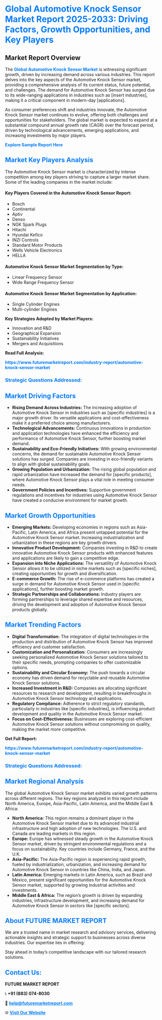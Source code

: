 <h1 style="color: #007BFF;">Global Automotive Knock Sensor Market Report 2025-2033: Driving Factors, Growth Opportunities, and Key Players</h1>

<section id="overview">
<h2>Market Report Overview</h2>
<p>The <a href="https://www.futuremarketreport.com/industry-report/automotive-knock-sensor-market" style="color: #007BFF; text-decoration: none;"><strong>Global Automotive Knock Sensor Market</strong></a> is witnessing significant growth, driven by increasing demand across various industries. This report delves into the key aspects of the Automotive Knock Sensor market, providing a comprehensive analysis of its current status, future potential, and challenges. The demand for Automotive Knock Sensor has surged due to its wide-ranging applications in industries such as [insert industries], making it a critical component in modern-day [applications].</p>
<p>As consumer preferences shift and industries innovate, the Automotive Knock Sensor market continues to evolve, offering both challenges and opportunities for stakeholders. The global market is expected to expand at a substantial compound annual growth rate (CAGR) over the forecast period, driven by technological advancements, emerging applications, and increasing investments by major players.</p>
</section>

<section id="overview">
<p><a href="https://www.futuremarketreport.com/request-sample/reportId=48181" style="color: #007BFF; text-decoration: none;"><strong>Explore Sample Report Here</strong></a></p>
</section>

<section id="key-players">
<h2 style="color: #007BFF;">Market Key Players Analysis</h2>
<p>The Automotive Knock Sensor market is characterized by intense competition among key players striving to capture a larger market share. Some of the leading companies in the market include:</p>
<h4>Key Players Covered in the Automotive Knock Sensor Report:</h4>
<ul><li>Bosch</li><li>Continental</li><li>Aptiv</li><li>Denso</li><li>NGK Spark Plugs</li><li>Hitachi</li><li>Hyundai Kefico</li><li>INZI Controls</li><li>Standard Motor Products</li><li>Wells Vehicle Electronics</li><li>HELLA</li></ul>
<h4>Automotive Knock Sensor Market Segmentation by Type:</h4>
<ul><li>Linear Frequency Sensor</li><li>Wide Range Frequency Sensor</li></ul>

<h4>Automotive Knock Sensor Market Segmentation by Application:</h4>
<ul><li>Single Cylinder Engines</li><li>Multi-cylinder Engines</li></ul>
<p><strong>Key Strategies Adopted by Market Players:</strong></p>
<ul>
<li>Innovation and R&D</li>
<li>Geographical Expansion</li>
<li>Sustainability Initiatives</li>
<li>Mergers and Acquisitions</li>
</ul>
</section>

<section>
<p><strong>Read Full Analysis: </strong></p><a href="https://www.futuremarketreport.com/industry-report/automotive-knock-sensor-market" style="color: #007BFF; text-decoration: none;"><strong>https://www.futuremarketreport.com/industry-report/automotive-knock-sensor-market</strong></a>
<h3 style="color: #007BFF;">Strategic Questions Addressed:</h3>
</section>

<section id="driving-factors">
<h2 style="color: #007BFF;">Market Driving Factors</h2>
<ul>
<li><strong>Rising Demand Across Industries:</strong> The increasing adoption of Automotive Knock Sensor in industries such as [specific industries] is a major growth driver. Its versatile applications and cost-effectiveness make it a preferred choice among manufacturers.</li>
<li><strong>Technological Advancements:</strong> Continuous innovations in production and application technologies have enhanced the efficiency and performance of Automotive Knock Sensor, further boosting market demand.</li>
<li><strong>Sustainability and Eco-Friendly Initiatives:</strong> With growing environmental concerns, the demand for sustainable Automotive Knock Sensor solutions has surged. Companies are investing in eco-friendly variants to align with global sustainability goals.</li>
<li><strong>Growing Population and Urbanization:</strong> The rising global population and rapid urbanization have increased the demand for [specific products], where Automotive Knock Sensor plays a vital role in meeting consumer needs.</li>
<li><strong>Government Policies and Incentives:</strong> Supportive government regulations and incentives for industries using Automotive Knock Sensor have created a conducive environment for market growth.</li>
</ul>
</section>

<section id="growth-opportunities">
<h2 style="color: #007BFF;">Market Growth Opportunities</h2>
<ul>
<li><strong>Emerging Markets:</strong> Developing economies in regions such as Asia-Pacific, Latin America, and Africa present untapped potential for the Automotive Knock Sensor market. Increasing industrialization and urbanization in these regions are key growth drivers.</li>
<li><strong>Innovative Product Development:</strong> Companies investing in R&D to create innovative Automotive Knock Sensor products with enhanced features and applications are likely to gain a competitive edge.</li>
<li><strong>Expansion into Niche Applications:</strong> The versatility of Automotive Knock Sensor allows it to be utilized in niche markets such as [specific niches], creating opportunities for growth and diversification.</li>
<li><strong>E-commerce Growth:</strong> The rise of e-commerce platforms has created a surge in demand for Automotive Knock Sensor used in [specific applications], further boosting market growth.</li>
<li><strong>Strategic Partnerships and Collaborations:</strong> Industry players are forming partnerships to leverage shared expertise and resources, driving the development and adoption of Automotive Knock Sensor products globally.</li>
</ul>
</section>

<section id="trending-factors">
<h2 style="color: #007BFF;">Market Trending Factors</h2>
<ul>
<li><strong>Digital Transformation:</strong> The integration of digital technologies in the production and distribution of Automotive Knock Sensor has improved efficiency and customer satisfaction.</li>
<li><strong>Customization and Personalization:</strong> Consumers are increasingly seeking personalized Automotive Knock Sensor solutions tailored to their specific needs, prompting companies to offer customizable options.</li>
<li><strong>Sustainability and Circular Economy:</strong> The push towards a circular economy has driven demand for recyclable and reusable Automotive Knock Sensor solutions.</li>
<li><strong>Increased Investment in R&D:</strong> Companies are allocating significant resources to research and development, resulting in breakthroughs in Automotive Knock Sensor technology and applications.</li>
<li><strong>Regulatory Compliance:</strong> Adherence to strict regulatory standards, particularly in industries like [specific industries], is influencing product development and quality in the Automotive Knock Sensor market.</li>
<li><strong>Focus on Cost-Effectiveness:</strong> Businesses are exploring cost-efficient Automotive Knock Sensor solutions without compromising on quality, making the market more competitive.</li>
</ul>
</section>

<section>
<p><strong>Get Full Report: </strong></p><a href="https://www.futuremarketreport.com/industry-report/automotive-knock-sensor-market" style="color: #007BFF; text-decoration: none;"><strong>https://www.futuremarketreport.com/industry-report/automotive-knock-sensor-market</strong></a>
<h3 style="color: #007BFF;">Strategic Questions Addressed:</h3>
</section>


<section id="regional-analysis">
<h2 style="color: #007BFF;">Market Regional Analysis</h2>
<p>The global Automotive Knock Sensor market exhibits varied growth patterns across different regions. The key regions analyzed in this report include North America, Europe, Asia-Pacific, Latin America, and the Middle East & Africa:</p>
<ul>
<li><strong>North America:</strong> This region remains a dominant player in the Automotive Knock Sensor market due to its advanced industrial infrastructure and high adoption of new technologies. The U.S. and Canada are leading markets in this region.</li>
<li><strong>Europe:</strong> Europe has witnessed steady growth in the Automotive Knock Sensor market, driven by stringent environmental regulations and a focus on sustainability. Key countries include Germany, France, and the U.K.</li>
<li><strong>Asia-Pacific:</strong> The Asia-Pacific region is experiencing rapid growth, fueled by industrialization, urbanization, and increasing demand for Automotive Knock Sensor in countries like China, India, and Japan.</li>
<li><strong>Latin America:</strong> Emerging markets in Latin America, such as Brazil and Mexico, present significant opportunities for the Automotive Knock Sensor market, supported by growing industrial activities and investments.</li>
<li><strong>Middle East & Africa:</strong> The region’s growth is driven by expanding industries, infrastructure development, and increasing demand for Automotive Knock Sensor in sectors like [specific sectors].</li>
</ul>
</section>

<footer>
<h2 style="color: #007BFF;">About FUTURE MARKET REPORT</h2>
<p>We are a trusted name in market research and advisory services, delivering actionable insights and strategic support to businesses across diverse industries. Our expertise lies in offering:</p>

<p>Stay ahead in today’s competitive landscape with our tailored research solutions.</p>

<h2 style="color: #007BFF;">Contact Us:</h2>
<p><strong>FUTURE MARKET REPORT</strong></p>
<p>📞 <strong>+91 (883) 074-8030</strong></p>
<p>📧 <strong><a href="mailto:help@futuremarketreport.com" style="color: #007BFF;">help@futuremarketreport.com</a></strong></p>
<p>🌐 <strong><a href="https://www.futuremarketreport.com/" style="color: #007BFF;">Visit Our Website</a></strong></p>
</footer>